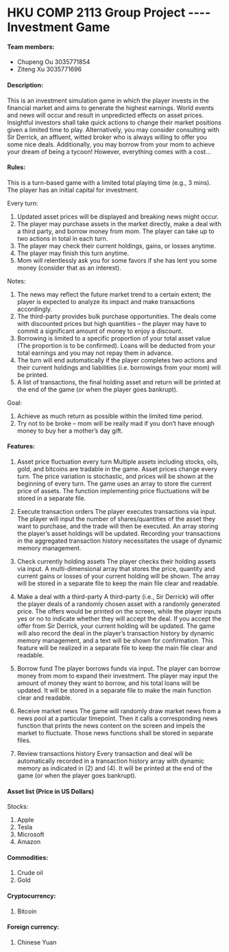 # HKU COMP 2113 Group Project ---- Investment Game

#### Team members:
- Chupeng Ou 3035771854
- Ziteng Xu 3035771696

#### Description:

This is an investment simulation game in which the player invests in the financial market and aims to generate the highest earnings. 
World events and news will occur and result in unpredicted effects on asset prices. Insightful investors shall take quick actions to
change their market positions given a limited time to play. Alternatively, you may consider consulting with Sir Derrick, an affluent,
witted broker who is always willing to offer you some nice deals. Additionally, you may borrow from your mom to achieve your dream of
being a tycoon! However, everything comes with a cost… 

#### Rules:
This is a turn-based game with a limited total playing time (e.g., 3 mins). The player has an initial capital for investment. 

Every turn:  
1. Updated asset prices will be displayed and breaking news might occur. 
2. The player may purchase assets in the market directly, make a deal with a third party, and borrow money from mom. The player
can take up to two actions in total in each turn. 
3. The player may check their current holdings, gains, or losses anytime. 
4. The player may finish this turn anytime. 
5. Mom will relentlessly ask you for some favors if she has lent you some money (consider that as an interest).  

Notes: 

1. The news may reflect the future market trend to a certain extent; the player is expected to analyze its impact and 
make transactions accordingly. 
2. The third-party provides bulk purchase opportunities. The deals come with discounted prices but high quantities – 
the player may have to commit a significant amount of money to enjoy a discount.  
3. Borrowing is limited to a specific proportion of your total asset value (The proportion is to be confirmed).  Loans
 will be deducted from your total earnings and you may not repay them in advance. 
4. The turn will end automatically if the player completes two actions and their current holdings and liabilities 
(i.e. borrowings from your mom) will be printed.  
5. A list of transactions, the final holding asset and return will be printed at the end of the game (or when the player goes bankrupt). 


Goal:
1. Achieve as much return as possible within the limited time period. 
2. Try not to be broke – mom will be really mad if you don’t have enough money to buy her a mother’s day gift.

#### Features:

1.	Asset price fluctuation every turn
Multiple assets including stocks, oils, gold, and bitcoins are tradable in the game. Asset prices change every turn. The price variation is stochastic, and prices will be shown at the beginning of every turn. The game uses an array to store the current price of assets. The function implementing price fluctuations will be stored in a separate file.

2.	Execute transaction orders
The player executes transactions via input. The player will input the number of shares/quantities of the asset they want to purchase, and the trade will then be executed. An array storing the player’s asset holdings will be updated. Recording your transactions in the aggregated transaction history necessitates the usage of dynamic memory management.

3.	Check currently holding assets
The player checks their holding assets via input. A multi-dimensional array that stores the price, quantity and current gains or losses of your current holding will be shown. The array will be stored in a separate file to keep the main file clear and readable.

4.	Make a deal with a third-party
A third-party (i.e., Sir Derrick) will offer the player deals of a randomly chosen asset with a randomly generated price. The offers would be printed on the screen, while the player inputs yes or no to indicate whether they will accept the deal. If you accept the offer from Sir Derrick, your current holding will be updated. The game will also record the deal in the player’s transaction history by dynamic memory management, and a text will be shown for confirmation. This feature will be realized in a separate file to keep the main file clear and readable.

5.	Borrow fund 
The player borrows funds via input. The player can borrow money from mom to expand their investment. The player may input the amount of money they want to borrow, and his total loans will be updated. It will be stored in a separate file to make the main function clear and readable.

6.	Receive market news
The game will randomly draw market news from a news pool at a particular timepoint. Then it calls a corresponding news function that prints the news content on the screen and impels the market to fluctuate. Those news functions shall be stored in separate files.

7.	Review transactions history
Every transaction and deal will be automatically recorded in a transaction history array with dynamic memory as indicated in (2) and (4). It will be printed at the end of the game (or when the player goes bankrupt).

#### Asset list (Price in US Dollars)

Stocks:
1. Apple 
2. Tesla
3. Microsoft
4. Amazon
#### Commodities:
1. Crude oil
2. Gold
#### Cryptocurrency:
1. Bitcoin
#### Foreign currency:
1. Chinese Yuan





